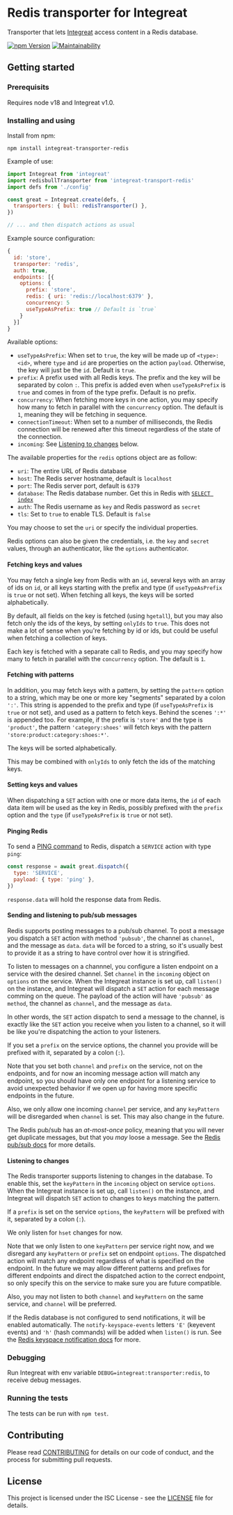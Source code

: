 # Redis transporter for Integreat

Transporter that lets
[Integreat](https://github.com/integreat-io/integreat) access content in a Redis
database.

[![npm Version](https://img.shields.io/npm/v/integreat-transporter-redis.svg)](https://www.npmjs.com/package/integreat-transporter-redis)
[![Maintainability](https://api.codeclimate.com/v1/badges/ec5c6ab91498f0c064ab/maintainability)](https://codeclimate.com/github/integreat-io/integreat-transporter-redis/maintainability)

## Getting started

### Prerequisits

Requires node v18 and Integreat v1.0.

### Installing and using

Install from npm:

```
npm install integreat-transporter-redis
```

Example of use:

```javascript
import Integreat from 'integreat'
import redisbullTransporter from 'integreat-transport-redis'
import defs from './config'

const great = Integreat.create(defs, {
  transporters: { bull: redisTransporter() },
})

// ... and then dispatch actions as usual
```

Example source configuration:

```javascript
{
  id: 'store',
  transporter: 'redis',
  auth: true,
  endpoints: [{
    options: {
      prefix: 'store',
      redis: { uri: 'redis://localhost:6379' },
      concurrency: 5
      useTypeAsPrefix: true // Default is `true`
    }
  }]
}
```

Available options:

- `useTypeAsPrefix`: When set to `true`, the key will be made up of
  `<type>:<id>`, where `type` and `id` are properties on the action `payload`.
  Otherwise, the key will just be the `id`. Default is `true`.
- `prefix`: A prefix used with all Redis keys. The prefix and the key will be
  separated by colon `:`. This prefix is added even when `useTypeAsPrefix` is
  `true` and comes in from of the type prefix. Default is no prefix.
- `concurrency`: When fetching more keys in one action, you may specify how many
   to fetch in parallel with the `concurrency` option. The default is `1`,
   meaning they will be fetching in sequence.
- `connectionTimeout`: When set to a number of milliseconds, the Redis
  connection will be renewed after this timeout regardless of the state of the
  connection.
- `incoming`: See [Listening to changes](#listening-to-changes) below.

The available properties for the `redis` options object are as follow:

- `uri`: The entire URL of Redis database
- `host`: The Redis server hostname, default is `localhost`
- `port`: The Redis server port, default is `6379`
- `database`: The Redis database number. Get this in Redis with [`SELECT index`](https://redis.io/commands/select/)
- `auth`: The Redis username as `key` and Redis password as `secret`
- `tls`: Set to `true` to enable TLS. Default is `false`

You may choose to set the `uri` or specify the individual properties.

Redis options can also be given the credentials, i.e. the `key` and `secret`
values, through an authenticator, like the `options` authenticator.

#### Fetching keys and values

You may fetch a single key from Redis with an `id`, several keys with an array
of ids on `id`, or all keys starting with the prefix and type (if
`useTypeAsPrefix` is `true` or not set). When fetching all keys, the keys will
be sorted alphabetically.

By default, all fields on the key is fetched (using `hgetall`), but you may also
fetch only the ids of the keys, by setting `onlyIds` to `true`. This does not
make a lot of sense when you're fetching by id or ids, but could be useful when
fetching a collection of keys.

Each key is fetched with a separate call to Redis, and you may specify how many
to fetch in parallel with the `concurrency` option. The default is `1`.

#### Fetching with patterns

In addition, you may fetch keys with a pattern, by setting the `pattern` option
to a string, which may be one or more key "segments" separated by a colon `':'`.
This string is appended to the prefix and type (if `useTypeAsPrefix` is `true`
or not set), and used as a pattern to fetch keys. Behind the scenes `':*'` is
appended too. For example, if the prefix is `'store'` and the type is
`'product'`, the pattern `'category:shoes'` will fetch keys with the pattern
`'store:product:category:shoes:*'`.

The keys will be sorted alphabetically.

This may be combined with `onlyIds` to only fetch the ids of the matching keys.

#### Setting keys and values

When dispatching a `SET` action with one or more data items, the `id` of each
data item will be used as the key in Redis, possibly prefixed with the `prefix`
option and the `type` (if `useTypeAsPrefix` is `true` or not set).

#### Pinging Redis

To send a [PING command](https://redis.io/docs/latest/commands/ping/) to Redis,
dispatch a `SERVICE` action with type `ping`:

```javascript
const response = await great.dispatch({
  type: 'SERVICE',
  payload: { type: 'ping' },
})
```

`response.data` will hold the response data from Redis.

#### Sending and listening to pub/sub messages

Redis supports posting messages to a pub/sub channel. To post a message you
dispatch a `SET` action with method `'pubsub'`, the channel as `channel`, and
the message as `data`. `data` will be forced to a string, so it's usually best
to provide it as a string to have control over how it is stringified.

To listen to messages on a channnel, you configure a listen endpoint on a
service with the desired channel. Set `channel` in the `incoming` object on
`options` on the service. When the Integreat instance is set up, call `listen()`
on the instance, and Integreat will dispatch a `SET` action for each message
comming on the queue. The payload of the action will have `'pubsub'` as
`method`, the channel as `channel`, and the message as `data`.

In other words, the `SET` action dispatch to send a message to the channel, is
exactly like the `SET` action you receive when you listen to a channel, so it
will be like you're dispatching the action to your listeners.

If you set a `prefix` on the service options, the channel you provide will be
prefixed with it, separated by a colon (`:`).

Note that you set both `channel` and `prefix` on the service, not on the
endpoints, and for now an incoming message action will match any endpoint, so
you should have only one endpoint for a listening service to avoid unexpected
behavior if we open up for having more specific endpoints in the future.

Also, we only allow one incoming `channel` per service, and any `keyPattern`
will be disregarded when `channel` is set. This may also change in the future.

The Redis pub/sub has an _at-most-once_ policy, meaning that you will never get
duplicate messages, but that you _may_ loose a message. See the [Redis pub/sub docs](https://redis.io/docs/latest/develop/pubsub/)
for more details.

#### Listening to changes

The Redis transporter supports listening to changes in the database. To enable
this, set the `keyPattern` in the `incoming` object on service `options`. When
the Integreat instance is set up, call `listen()` on the instance, and Integreat
will dispatch `SET` action to changes to keys matching the pattern.

If a `prefix` is set on the service `options`, the `keyPattern` will be prefixed
with it, separated by a colon (`:`).

We only listen for `hset` changes for now.

Note that we only listen to one `keyPattern` per service right now, and we
disregard any `keyPattern` or `prefix` set on endpoint `options`. The dispatched
action will match any endpoint regardless of what is specified on the endpoint.
In the future we may allow different patterns and prefixes for different
endpoints and direct the dispatched action to the correct endpoint, so only
specify this on the service to make sure you are future compatible.

Also, you may not listen to both `channel` and `keyPattern` on the same service,
and `channel` will be preferred.

If the Redis database is not configured to send notifications, it will be
enabled automatically. The `notify-keyspace-events` letters `'E'` (keyevent
events) and `'h'` (hash commands) will be added when `listen()` is run. See the
[Redis keyspace notification docs](https://redis.io/docs/latest/develop/pubsub/keyspace-notifications/)
for more.

### Debugging

Run Integreat with env variable `DEBUG=integreat:transporter:redis`, to receive
debug messages.

### Running the tests

The tests can be run with `npm test`.

## Contributing

Please read
[CONTRIBUTING](https://github.com/integreat-io/integreat-transporter-redis/blob/master/CONTRIBUTING.md)
for details on our code of conduct, and the process for submitting pull
requests.

## License

This project is licensed under the ISC License - see the
[LICENSE](https://github.com/integreat-io/integreat-transporter-redis/blob/master/LICENSE)
file for details.
